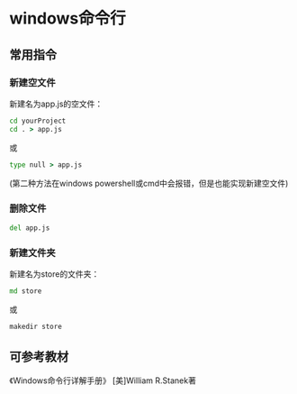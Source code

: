 # windows命令行

## 常用指令

### 新建空文件

新建名为app.js的空文件：

```cmd
cd yourProject
cd . > app.js
```

或

```cmd
type null > app.js
```

(第二种方法在windows powershell或cmd中会报错，但是也能实现新建空文件)

### 删除文件

```cmd
del app.js
```

### 新建文件夹

新建名为store的文件夹：

```cmd
md store
```

或

```cmd
makedir store
```

## 可参考教材

《Windows命令行详解手册》 [美]William R.Stanek著